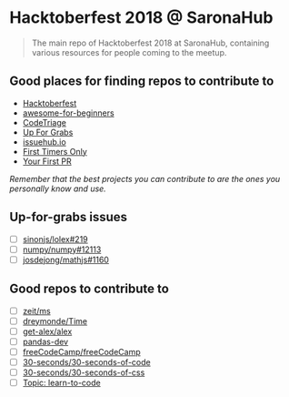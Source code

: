# Hacktoberfest 2018 @ SaronaHub

> The main repo of Hacktoberfest 2018 at SaronaHub, containing various resources for people coming to the meetup.

## Good places for finding repos to contribute to

- [Hacktoberfest](https://hacktoberfest.digitalocean.com)
- [awesome-for-beginners](https://github.com/MunGell/awesome-for-beginners)
- [CodeTriage](https://www.codetriage.com)
- [Up For Grabs](https://up-for-grabs.net)
- [issuehub.io](http://issuehub.io)
- [First Timers Only](https://www.firsttimersonly.com)
- [Your First PR](http://yourfirstpr.github.io/)

_Remember that the best projects you can contribute to are the ones you personally know and use._

## Up-for-grabs issues

- [ ] [sinonjs/lolex#219](https://github.com/sinonjs/lolex/issues/219)
- [ ] [numpy/numpy#12113](https://github.com/numpy/numpy/issues/12113)
- [ ] [josdejong/mathjs#1160](https://github.com/josdejong/mathjs/issues/1160)

## Good repos to contribute to

- [ ] [zeit/ms](https://github.com/zeit/ms)
- [ ] [dreymonde/Time](https://github.com/dreymonde/Time)
- [ ] [get-alex/alex](https://github.com/get-alex/alex)
- [ ] [pandas-dev](https://github.com/pandas-dev/pandas)
- [ ] [freeCodeCamp/freeCodeCamp](freeCodeCamp)
- [ ] [30-seconds/30-seconds-of-code](https://github.com/30-seconds/30-seconds-of-code)
- [ ] [30-seconds/30-seconds-of-css](https://github.com/30-seconds/30-seconds-of-css)
- [ ] [Topic: learn-to-code](https://github.com/topics/learn-to-code)
